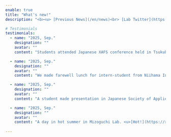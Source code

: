 ```yaml
---
enable: true
title: "What's new!"
description: "<b><u> [Previous News](/en/news)<br> [Lab Twitter](https://x.com/nmdl_mizo)</b> </u>"

# Testimonials
testimonials:
  - name: "2025, Sep."
    designation: ""
    avatar: ""
    content: "Students attended Japanese XAFS conference held in Tsukuba, and won Student Presentation Award!!  <u>[Here](https://x.com/nmdl_mizo/status/1968561771007950982)</u>"

  - name: "2025, Sep."
    designation: ""
    avatar: ""
    content: "We made farewell lunch for intern-student from Niihama Institute of Technology (KOSEN) <u>[Here](https://x.com/nmdl_mizo/status/1965627814109217092)</u>"

  - name: "2025, Sep."
    designation: ""
    avatar: ""
    content: "A student made presentation in Japanese Society of Applied Physics at Nagoya<u>[Here](https://x.com/nmdl_mizo/status/1965206572541612134)</u>"

  - name: "2025, Sep."
    designation: ""
    avatar: ""
    content: "A day in hot summer in Mizoguchi Lab. <u>[Hot!](https://x.com/nmdl_mizo/status/1950490759163240668)</u>, <u>[Hot!](https://x.com/nmdl_mizo/status/1953359241743597995)</u> and <u>[HOT!](https://x.com/nmdl_mizo/status/1965209327029157969)</u>"
 
---
```

